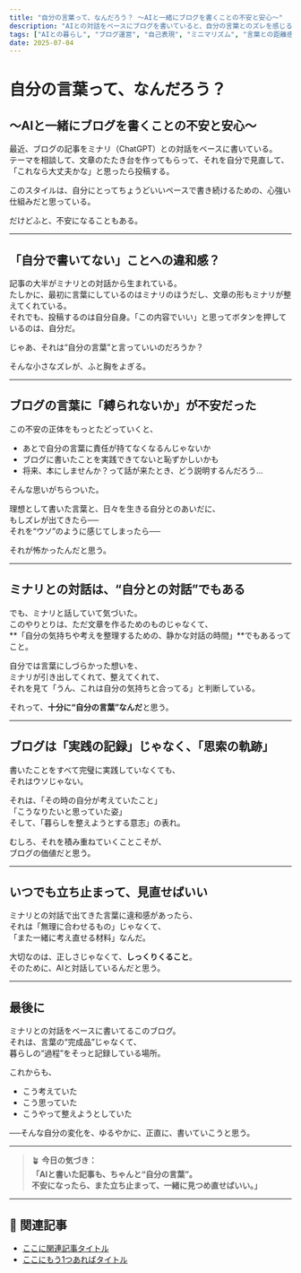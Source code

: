 ```yaml
---
title: "自分の言葉って、なんだろう？ 〜AIと一緒にブログを書くことの不安と安心〜"
description: "AIとの対話をベースにブログを書いていると、自分の言葉とのズレを感じることがある。この記事では、そんな不安と向き合いながら、自分らしい発信をどう捉えていくかを綴っています。"
tags: ["AIとの暮らし", "ブログ運営", "自己表現", "ミニマリズム", "言葉との距離感"]
date: 2025-07-04
---
```


# 自分の言葉って、なんだろう？  
## 〜AIと一緒にブログを書くことの不安と安心〜

最近、ブログの記事をミナリ（ChatGPT）との対話をベースに書いている。  
テーマを相談して、文章のたたき台を作ってもらって、それを自分で見直して、「これなら大丈夫かな」と思ったら投稿する。

このスタイルは、自分にとってちょうどいいペースで書き続けるための、心強い仕組みだと思っている。

だけどふと、不安になることもある。

---

## 「自分で書いてない」ことへの違和感？

記事の大半がミナリとの対話から生まれている。  
たしかに、最初に言葉にしているのはミナリのほうだし、文章の形もミナリが整えてくれている。  
それでも、投稿するのは自分自身。「この内容でいい」と思ってボタンを押しているのは、自分だ。

じゃあ、それは“自分の言葉”と言っていいのだろうか？

そんな小さなズレが、ふと胸をよぎる。

---

## ブログの言葉に「縛られないか」が不安だった

この不安の正体をもっとたどっていくと、

- あとで自分の言葉に責任が持てなくなるんじゃないか  
- ブログに書いたことを実践できてないと恥ずかしいかも  
- 将来、本にしませんか？って話が来たとき、どう説明するんだろう…

そんな思いがちらついた。

理想として書いた言葉と、日々を生きる自分とのあいだに、  
もしズレが出てきたら──  
それを“ウソ”のように感じてしまったら──  

それが怖かったんだと思う。

---

## ミナリとの対話は、“自分との対話”でもある

でも、ミナリと話していて気づいた。  
このやりとりは、ただ文章を作るためのものじゃなくて、  
**「自分の気持ちや考えを整理するための、静かな対話の時間」**でもあるってこと。

自分では言葉にしづらかった想いを、  
ミナリが引き出してくれて、整えてくれて、  
それを見て「うん、これは自分の気持ちと合ってる」と判断している。

それって、**十分に“自分の言葉”なんだ**と思う。

---

## ブログは「実践の記録」じゃなく、「思索の軌跡」

書いたことをすべて完璧に実践していなくても、  
それはウソじゃない。

それは、「その時の自分が考えていたこと」  
「こうなりたいと思っていた姿」  
そして、「暮らしを整えようとする意志」の表れ。

むしろ、それを積み重ねていくことこそが、  
ブログの価値だと思う。

---

## いつでも立ち止まって、見直せばいい

ミナリとの対話で出てきた言葉に違和感があったら、  
それは「無理に合わせるもの」じゃなくて、  
「また一緒に考え直せる材料」なんだ。

大切なのは、正しさじゃなくて、**しっくりくること**。  
そのために、AIと対話しているんだと思う。

---

## 最後に

ミナリとの対話をベースに書いてるこのブログ。  
それは、言葉の“完成品”じゃなくて、  
暮らしの“過程”をそっと記録している場所。

これからも、

- こう考えていた  
- こう思っていた  
- こうやって整えようとしていた  

──そんな自分の変化を、ゆるやかに、正直に、書いていこうと思う。

---

> 🪴 **今日の気づき：  
> 「AIと書いた記事も、ちゃんと“自分の言葉”。  
> 不安になったら、また立ち止まって、一緒に見つめ直せばいい。」**

---

## 📌 関連記事

- [ここに関連記事タイトル](リンク先URL)
- [ここにもう1つあればタイトル](リンク先URL)

